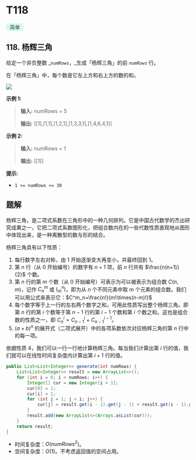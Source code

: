 # T118

<span style="color: rgb(3 84 63);background-color: rgb(222 247 236);padding-left: 0.625rem;padding-right: 0.625rem;padding-top: 0.125rem;padding-bottom: 0.125rem;border-radius: 0.375rem;">简单</span>

## 118. 杨辉三角 

给定一个非负整数 _`numRows`，_生成「杨辉三角」的前 _`numRows`_ 行。

在「杨辉三角」中，每个数是它左上方和右上方的数的和。

![](http://public.file.lvshuhuai.cn/images\1626927345-DZmfxB-PascalTriangleAnimated2.gif)

**示例 1:** 

> **输入:**  numRows = 5
>
> **输出:**  \[\[1],\[1,1],\[1,2,1],\[1,3,3,1],\[1,4,6,4,1]]

**示例 2:** 

> **输入:**  numRows = 1
>
> **输出:**  \[\[1]]

**提示:** 

*   `1 <= numRows <= 30`

## 题解

杨辉三角，是二项式系数在三角形中的一种几何排列。它是中国古代数学的杰出研究成果之一，它把二项式系数图形化，把组合数内在的一些代数性质直观地从图形中体现出来，是一种离散型的数与形的结合。

杨辉三角具有以下性质：

1. 每行数字左右对称，由 1 开始逐渐变大再变小，并最终回到 1。
2. 第 $n$ 行（从 0 开始编号）的数字有 $n+1$ 项，前 $n$ 行共有 $\frac{n(n+1)}{2}$ 个数。
3. 第 $n$ 行的第 $m$ 个数（从 0 开始编号）可表示为可以被表示为组合数 $C(n,m)$，记作 $C^m_n$ 或 $\big(^n_m\big)$，即为从 $n$ 个不同元素中取 $m$ 个元素的组合数。我们可以用公式来表示它：$C^m_n=\frac{n!}{m!\times(n-m)!}$ 
4. 每个数字等于上一行的左右两个数字之和，可用此性质写出整个杨辉三角。即第 $n$ 行的第 $i$ 个数等于第 $n−1$ 行的第 $i−1$ 个数和第 $i$ 个数之和。这也是组合数的性质之一，即 $C^i_n=C^i_{n-1}+C^{i-1}_{n-1}$。 
5. $(a+b)^n$ 的展开式（二项式展开）中的各项系数依次对应杨辉三角的第 $n$ 行中的每一项。

依据性质 4，我们可以一行一行地计算杨辉三角。每当我们计算出第 $i$ 行的值，我们就可以在线性时间复杂度内计算出第 $i+1$ 行的值。

```java
public List<List<Integer>> generate(int numRows) {
    List<List<Integer>> result = new ArrayList<>();
    for (int i = 0; i < numRows; i++) {
        Integer[] cur = new Integer[i + 1];
        cur[0] = 1;
        cur[i] = 1;
        for (int j = 1; j < i; j++) {
            cur[j] = result.get(i - 1).get(j - 1) + result.get(i - 1).get(j);
        }
        result.add(new ArrayList<>(Arrays.asList(cur)));
    }
    return result;
}
```

- 时间复杂度：$O(numRows^2)$。
- 空间复杂度：$O(1)$。不考虑返回值的空间占用。